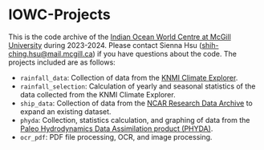 # IOWC-Projects

This is the code archive of the [Indian Ocean World Centre at McGill University](https://indianoceanworldcentre.com/) during 2023-2024. Please contact Sienna Hsu (shih-ching.hsu@mail.mcgill.ca) if you have questions about the code. The projects included are as follows:

  - `rainfall_data`: Collection of data from the [KNMI Climate Explorer](https://climexp.knmi.nl/start.cgi?id=someone@somewhere).
  - `rainfall_selection`: Calculation of yearly and seasonal statistics of the data collected from the KNMI Climate Explorer.
  - `ship_data`: Collection of data from the [NCAR Research Data Archive](https://rda.ucar.edu/) to expand an existing dataset.
  - `phyda`: Collection, statistics calculation, and graphing of data from the [Paleo Hydrodynamics Data Assimilation product (PHYDA)](https://zenodo.org/records/1198817).
  - `ocr_pdf`: PDF file processing, OCR, and image processing. 
